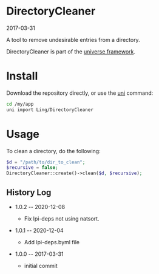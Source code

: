 DirectoryCleaner
======================
2017-03-31



A tool to remove undesirable entries from a directory.


DirectoryCleaner is part of the [universe framework](https://github.com/karayabin/universe-snapshot).





Install 
===========
Download the repository directly, or use the [uni](https://github.com/lingtalfi/universe-naive-importer) command:

```bash
cd /my/app
uni import Ling/DirectoryCleaner
```








Usage
============

To clean a directory, do the following:

```php
$d = "/path/to/dir_to_clean";
$recursive = false;
DirectoryCleaner::create()->clean($d, $recursive);
```






History Log
------------------

- 1.0.2 -- 2020-12-08

    - Fix lpi-deps not using natsort.

- 1.0.1 -- 2020-12-04

    - Add lpi-deps.byml file

- 1.0.0 -- 2017-03-31

    - initial commit
    

